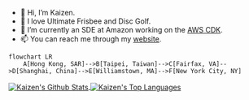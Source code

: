 - 👋 Hi, I’m Kaizen.
- 💞️ I love Ultimate Frisbee and Disc Golf.
- 🌱 I’m currently an SDE at Amazon working on the [AWS CDK](https://github.com/aws/aws-cdk).
- 📫 You can reach me through my [website](https://kaizencc.github.io/).

```mermaid
flowchart LR
    A[Hong Kong, SAR]-->B[Taipei, Taiwan]-->C[Fairfax, VA]-->D[Shanghai, China]-->E[Williamstown, MA]-->F[New York City, NY]
```

<a target=_blank href="https://github.com/kaizen3031593">
  <img align="center" alt="Kaizen's Github Stats" src="https://github-readme-stats.vercel.app/api?username=kaizencc&show_icons=true&theme=radical&count_private=true&hide_border=true"/>
</a>
<a target=_blank href="https://github.com/kaizen3031593">
  <img align="center" alt="Kaizen's Top Languages" src="https://github-readme-stats.vercel.app/api/top-langs/?username=kaizencc&theme=radical&layout=compact&hide=EJS&hide_border=true"/>
</a>

<!---
kaizencc/kaizencc is a ✨ special ✨ repository because its `README.md` (this file) appears on your GitHub profile.
You can click the Preview link to take a look at your changes.
--->
